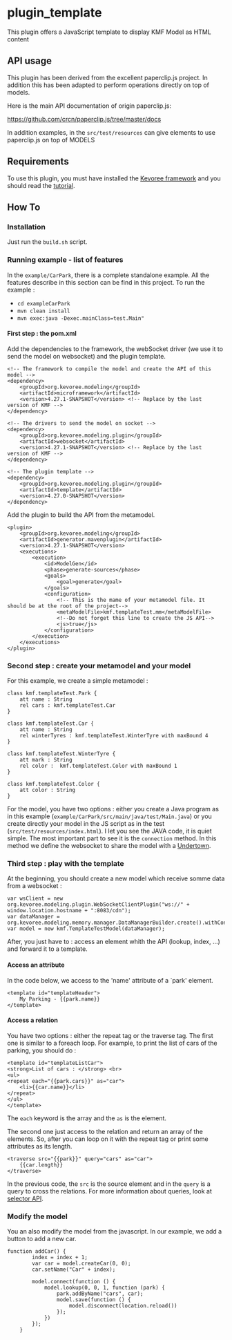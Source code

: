 # plugin_template
This plugin offers a JavaScript template to display KMF Model as HTML content

## API usage

This plugin has been derived from the excellent paperclip.js project.
In addition this has been adapted to perform operations directly on top of models.

Here is the main API documentation of origin paperclip.js:

https://github.com/crcn/paperclip.js/tree/master/docs

In addition examples, in the `src/test/resources` can give elements to use paperclip.js on top of MODELS

## Requirements
To use this plugin, you must have installed the [Kevoree framework](https://github.com/kevoree-modeling/framework) and you should read the [tutorial](https://github.com/kevoree-modeling/tutorial).

## How To

### Installation
Just run the `build.sh` script.

### Running example - list of features
In the `example/CarPark`, there is a complete standalone example. All the features describe in this section can be find in this project.
To run the example : 
* `cd exampleCarPark`
* `mvn clean install`
* `mvn exec:java -Dexec.mainClass=test.Main"`

#### First step : the pom.xml
Add the dependencies to the framework, the webSocket driver (we use it to send the model on websocket) and the plugin template.

```
<!-- The framework to compile the model and create the API of this model -->
<dependency>
    <groupId>org.kevoree.modeling</groupId>
    <artifactId>microframework</artifactId>
    <version>4.27.1-SNAPSHOT</version> <!-- Replace by the last version of KMF -->
</dependency>

<!-- The drivers to send the model on socket -->
<dependency>
    <groupId>org.kevoree.modeling.plugin</groupId>
    <artifactId>websocket</artifactId>
    <version>4.27.1-SNAPSHOT</version> <!-- Replace by the last version of KMF -->
</dependency>

<!-- The plugin template -->
<dependency>
    <groupId>org.kevoree.modeling.plugin</groupId>
    <artifactId>template</artifactId>
    <version>4.27.0-SNAPSHOT</version>
</dependency>
```

Add the plugin to build the API from the metamodel.
```
<plugin>
    <groupId>org.kevoree.modeling</groupId>
    <artifactId>generator.mavenplugin</artifactId>
    <version>4.27.1-SNAPSHOT</version>
    <executions>
        <execution>
            <id>ModelGen</id>
            <phase>generate-sources</phase>
            <goals>
                <goal>generate</goal>
            </goals>
            <configuration>
                <!-- This is the mame of your metamodel file. It should be at the root of the project-->
                <metaModelFile>kmf.templateTest.mm</metaModelFile>
                <!--Do not forget this line to create the JS API-->
                <js>true</js>
            </configuration>
        </execution>
    </executions>
</plugin>
```

### Second step : create your metamodel and your model
For this example, we create a simple metamodel : 

```
class kmf.templateTest.Park {
    att name : String
    rel cars : kmf.templateTest.Car
}

class kmf.templateTest.Car {
    att name : String
    rel winterTyres : kmf.templateTest.WinterTyre with maxBound 4
}

class kmf.templateTest.WinterTyre {
    att mark : String
    rel color :  kmf.templateTest.Color with maxBound 1
}

class kmf.templateTest.Color {
    att color : String
}
```

For the model, you have two options : either you create a Java program as in this example (`example/CarPark/src/main/java/test/Main.java`) or you create directly your model in the JS script as in the test (`src/test/resources/index.html`). 
I let you see the JAVA code, it is quiet simple. The most important part to see it is the `connection` method. In this method we define the websocket to share the model with a [Undertown](http://undertow.io/).

### Third step : play with the template
At the beginning, you should create a new model which receive somme data from a websocket : 
```
var wsClient = new org.kevoree.modeling.plugin.WebSocketClientPlugin("ws://" + window.location.hostname + ":8083/cdn");
var dataManager = org.kevoree.modeling.memory.manager.DataManagerBuilder.create().withContentDeliveryDriver(wsClient).build();
var model = new kmf.TemplateTestModel(dataManager);
```

After, you just have to : access an element whith the API (lookup, index, ...) and forward it to a template.

#### Access an attribute
In the code below, we access to the 'name' attribute of a `park' element.
```
<template id="templateHeader">
    My Parking - {{park.name}}
</template>
```

#### Access a relation
You have two options : either the repeat tag or the traverse tag. The first one is similar to a foreach loop.
For example, to print the list of cars of the parking, you should do :
```
<template id="templateListCar">
<strong>List of cars : </strong> <br>
<ul>
<repeat each="{{park.cars}}" as="car">
    <li>{{car.name}}</li>
</repeat>
</ul>
</template>
```
The `each` keyword is the array and the `as` is the element.

The second one just access to the relation and return an array of the elements. So, after you can loop on it with the repeat tag or print some attributes as its length. 
```
<traverse src="{{park}}" query="cars" as="car">
    {{car.length}}
</traverse>
```
In the previous code, the `src` is the source element and in the `query` is a query to cross the relations. For more information about queries, look at [selector API](https://github.com/kevoree-modeling/tutorial/tree/master/step1_async#selector-api).

### Modify the model
You an also modify the model from the javascript. In our example, we add a button to add a new car.
```
function addCar() {
        index = index + 1;
        var car = model.createCar(0, 0);
        car.setName("Car" + index);

        model.connect(function () {
            model.lookup(0, 0, 1, function (park) {
                park.addByName("cars", car);
                model.save(function () {
                    model.disconnect(location.reload())
                });
            })
        });
    }
```



